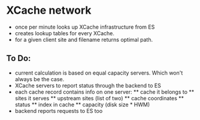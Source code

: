 # XCache network 

* once per minute looks up XCache infrastructure from ES 
* creates lookup tables for every XCache.
* for a given client site and filename returns optimal path.

## To Do:
* current calculation is based on equal capacity servers. Which won't always be the case.
* XCache servers to report status through the backend to ES
* each cache record contains info on one server: 
**	cache it belongs to
**  sites it serves
**  upstream sites (list of two)
**  cache coordinates
**  status
**  index in cache
**  capacity (disk size * HWM)
* backend reports requests to ES too
